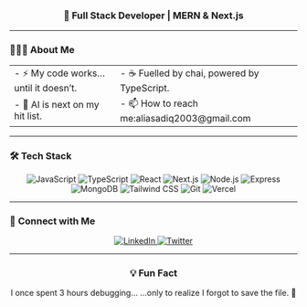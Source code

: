 <h3 align="center">🚀 Full Stack Developer | MERN & Next.js</h3>

---

### 👨🏻‍💻 **About Me**
<div align="center">
  <table>
    <tr>
      <td>
        - ⚡ My code works…until it doesn’t. 
      </td>
      <td>
           - ☕ Fuelled by chai, powered by TypeScript.  
      </td>
    </tr>
    <tr>
    <td>
    - 🤖 AI is next on my hit list.  
    </td>
    <td>
     - 📫 How to reach me:aliasadiq2003@gmail.com 
    </td>
    </tr>
  </table>
</div>

---

### 🛠️ **Tech Stack**
<div align="center">
  <img src="https://img.shields.io/badge/-JavaScript-000000?style=for-the-badge&logo=javascript&logoColor=white" alt="JavaScript">
  <img src="https://img.shields.io/badge/-TypeScript-000000?style=for-the-badge&logo=typescript&logoColor=white" alt="TypeScript">
  <img src="https://img.shields.io/badge/-React-000000?style=for-the-badge&logo=react&logoColor=white" alt="React">
  <img src="https://img.shields.io/badge/-Next.js-000000?style=for-the-badge&logo=next.js&logoColor=white" alt="Next.js">
  <img src="https://img.shields.io/badge/-Node.js-000000?style=for-the-badge&logo=node.js&logoColor=white" alt="Node.js">
  <img src="https://img.shields.io/badge/-Express-000000?style=for-the-badge&logo=express&logoColor=white" alt="Express">
  <img src="https://img.shields.io/badge/-MongoDB-000000?style=for-the-badge&logo=mongodb&logoColor=white" alt="MongoDB">
  <img src="https://img.shields.io/badge/-Tailwind_CSS-000000?style=for-the-badge&logo=tailwind-css&logoColor=white" alt="Tailwind CSS">
  <img src="https://img.shields.io/badge/-Git-000000?style=for-the-badge&logo=git&logoColor=white" alt="Git">
  <img src="https://img.shields.io/badge/-Vercel-000000?style=for-the-badge&logo=vercel&logoColor=white" alt="Vercel">
</div>

---


### 🔗 **Connect with Me**
<div align="center">
  <a href="https://www.linkedin.com/in/aliasadiq-full-stack-developer">
    <img src="https://img.shields.io/badge/-LinkedIn-000000?style=for-the-badge&logo=linkedin&logoColor=white" alt="LinkedIn">
  </a>
  <a href="https://twitter.com/aliasadiqcode">
    <img src="https://img.shields.io/badge/-Twitter-000000?style=for-the-badge&logo=twitter&logoColor=white" alt="Twitter">
  </a>

---


### 💡 **Fun Fact**
<p align="center">
   I once spent 3 hours debugging...
...only to realize I forgot to save the file. 🫠
</p>


